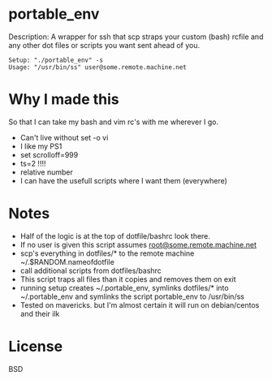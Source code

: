 portable_env
============

Description: A wrapper for ssh that scp straps your custom (bash) rcfile and any other dot files or scripts you want sent ahead of you.  

```
Setup: "./portable_env" -s
Usage: "/usr/bin/ss" user@some.remote.machine.net
```

Why I made this
==============
So that I can take my bash and vim rc's with me wherever I go.

* Can't live without set -o vi
* I like my PS1
* set scrolloff=999
* ts=2 !!!!
* relative number
* I can have the usefull scripts where I want them (everywhere)

Notes
=====
* Half of the logic is at the top of dotfile/bashrc look there. 
* If no user is given this script assumes root@some.remote.machine.net
* scp's everything in dotfiles/* to the remote machine ~/.$RANDOM.nameofdotfile
* call additional scripts from dotfiles/bashrc
* This script traps all files than it copies and removes them on exit
* running setup creates ~/.portable_env, symlinks dotfiles/* into ~/.portable_env and symlinks the script portable_env to /usr/bin/ss
* Tested on mavericks. but I'm almost certain it will run on debian/centos and their ilk

License
=======
BSD 
